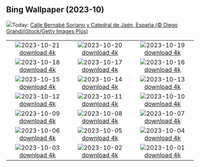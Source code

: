 ## Bing Wallpaper (2023-10)
![](https://www.bing.com/th?id=OHR.JaenFair_ES-ES5495471226_UHD.jpg&w=1000)Today: [Calle Bernabé Soriano y Catedral de Jaén, España (© Diego Grandi/iStock/Getty Images Plus)](https://www.bing.com/th?id=OHR.JaenFair_ES-ES5495471226_UHD.jpg)

|      |      |      |
| :----: | :----: | :----: |
|![](https://www.bing.com/th?id=OHR.PersepolisRelief_ES-ES3472864500_UHD.jpg&pid=hp&w=384&h=216&rs=1&c=4)2023-10-21 [download 4k](https://www.bing.com/th?id=OHR.PersepolisRelief_ES-ES3472864500_UHD.jpg)|![](https://www.bing.com/th?id=OHR.PygmySloth_ES-ES3200291447_UHD.jpg&pid=hp&w=384&h=216&rs=1&c=4)2023-10-20 [download 4k](https://www.bing.com/th?id=OHR.PygmySloth_ES-ES3200291447_UHD.jpg)|![](https://www.bing.com/th?id=OHR.WaterLilyVietnam_ES-ES6623233360_UHD.jpg&pid=hp&w=384&h=216&rs=1&c=4)2023-10-19 [download 4k](https://www.bing.com/th?id=OHR.WaterLilyVietnam_ES-ES6623233360_UHD.jpg)|
|![](https://www.bing.com/th?id=OHR.KodiakAlaska_ES-ES6523773825_UHD.jpg&pid=hp&w=384&h=216&rs=1&c=4)2023-10-18 [download 4k](https://www.bing.com/th?id=OHR.KodiakAlaska_ES-ES6523773825_UHD.jpg)|![](https://www.bing.com/th?id=OHR.SpreadsheetDay_ES-ES6382260914_UHD.jpg&pid=hp&w=384&h=216&rs=1&c=4)2023-10-17 [download 4k](https://www.bing.com/th?id=OHR.SpreadsheetDay_ES-ES6382260914_UHD.jpg)|![](https://www.bing.com/th?id=OHR.GoldenEnchantments_ES-ES6268457404_UHD.jpg&pid=hp&w=384&h=216&rs=1&c=4)2023-10-16 [download 4k](https://www.bing.com/th?id=OHR.GoldenEnchantments_ES-ES6268457404_UHD.jpg)|
|![](https://www.bing.com/th?id=OHR.AutumnHedgehog_ES-ES5622502612_UHD.jpg&pid=hp&w=384&h=216&rs=1&c=4)2023-10-15 [download 4k](https://www.bing.com/th?id=OHR.AutumnHedgehog_ES-ES5622502612_UHD.jpg)|![](https://www.bing.com/th?id=OHR.RingEclipse_ES-ES5502461115_UHD.jpg&pid=hp&w=384&h=216&rs=1&c=4)2023-10-14 [download 4k](https://www.bing.com/th?id=OHR.RingEclipse_ES-ES5502461115_UHD.jpg)|![](https://www.bing.com/th?id=OHR.ViesteItaly_ES-ES5247898725_UHD.jpg&pid=hp&w=384&h=216&rs=1&c=4)2023-10-13 [download 4k](https://www.bing.com/th?id=OHR.ViesteItaly_ES-ES5247898725_UHD.jpg)|
|![](https://www.bing.com/th?id=OHR.SpanishNationalHoliday_ES-ES4664414360_UHD.jpg&pid=hp&w=384&h=216&rs=1&c=4)2023-10-12 [download 4k](https://www.bing.com/th?id=OHR.SpanishNationalHoliday_ES-ES4664414360_UHD.jpg)|![](https://www.bing.com/th?id=OHR.JohnDayFossil_ES-ES4395598487_UHD.jpg&pid=hp&w=384&h=216&rs=1&c=4)2023-10-11 [download 4k](https://www.bing.com/th?id=OHR.JohnDayFossil_ES-ES4395598487_UHD.jpg)|![](https://www.bing.com/th?id=OHR.SoprisSunrise_ES-ES0073318708_UHD.jpg&pid=hp&w=384&h=216&rs=1&c=4)2023-10-10 [download 4k](https://www.bing.com/th?id=OHR.SoprisSunrise_ES-ES0073318708_UHD.jpg)|
|![](https://www.bing.com/th?id=OHR.FremontPetroglyph_ES-ES9957087297_UHD.jpg&pid=hp&w=384&h=216&rs=1&c=4)2023-10-09 [download 4k](https://www.bing.com/th?id=OHR.FremontPetroglyph_ES-ES9957087297_UHD.jpg)|![](https://www.bing.com/th?id=OHR.OctoClam_ES-ES9783274037_UHD.jpg&pid=hp&w=384&h=216&rs=1&c=4)2023-10-08 [download 4k](https://www.bing.com/th?id=OHR.OctoClam_ES-ES9783274037_UHD.jpg)|![](https://www.bing.com/th?id=OHR.PilarFestivities_ES-ES6761605818_UHD.jpg&pid=hp&w=384&h=216&rs=1&c=4)2023-10-07 [download 4k](https://www.bing.com/th?id=OHR.PilarFestivities_ES-ES6761605818_UHD.jpg)|
|![](https://www.bing.com/th?id=OHR.TaughannockFalls_ES-ES9306414280_UHD.jpg&pid=hp&w=384&h=216&rs=1&c=4)2023-10-06 [download 4k](https://www.bing.com/th?id=OHR.TaughannockFalls_ES-ES9306414280_UHD.jpg)|![](https://www.bing.com/th?id=OHR.GentooJump_ES-ES1727367009_UHD.jpg&pid=hp&w=384&h=216&rs=1&c=4)2023-10-05 [download 4k](https://www.bing.com/th?id=OHR.GentooJump_ES-ES1727367009_UHD.jpg)|![](https://www.bing.com/th?id=OHR.TarantulaNebula_ES-ES1450362771_UHD.jpg&pid=hp&w=384&h=216&rs=1&c=4)2023-10-04 [download 4k](https://www.bing.com/th?id=OHR.TarantulaNebula_ES-ES1450362771_UHD.jpg)|
|![](https://www.bing.com/th?id=OHR.WhitsundaySwirl_ES-ES1341074584_UHD.jpg&pid=hp&w=384&h=216&rs=1&c=4)2023-10-03 [download 4k](https://www.bing.com/th?id=OHR.WhitsundaySwirl_ES-ES1341074584_UHD.jpg)|![](https://www.bing.com/th?id=OHR.VuittonFoundation_ES-ES1214729893_UHD.jpg&pid=hp&w=384&h=216&rs=1&c=4)2023-10-02 [download 4k](https://www.bing.com/th?id=OHR.VuittonFoundation_ES-ES1214729893_UHD.jpg)|![](https://www.bing.com/th?id=OHR.LakeBledSunrise_ES-ES1096593407_UHD.jpg&pid=hp&w=384&h=216&rs=1&c=4)2023-10-01 [download 4k](https://www.bing.com/th?id=OHR.LakeBledSunrise_ES-ES1096593407_UHD.jpg)|
